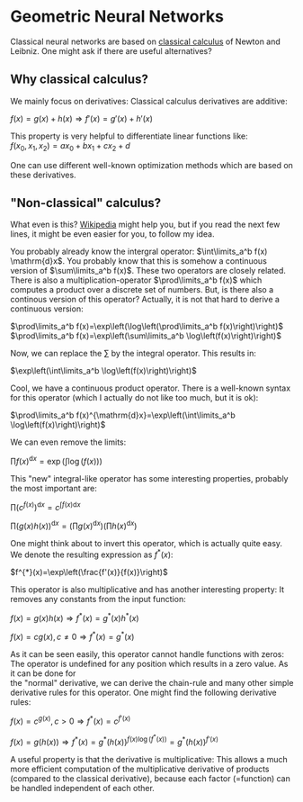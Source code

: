 
# Geometric Neural Networks  
  
Classical neural networks are based on [classical calculus](https://en.wikipedia.org/wiki/Calculus) of Newton and Leibniz. One might ask if there are useful alternatives?  
  
## Why classical calculus?  
  
We mainly focus on derivatives: Classical calculus derivatives are additive:  
  
$f(x)=g(x)+h(x)\Rightarrow f'(x)=g'(x)+h'(x)$  
  
This property is very helpful to differentiate linear functions like:  
$f(x_0, x_1, x_2)=a x_0 + b x_1 + c x_2 + d$  
  
One can use different well-known optimization methods which are based on these derivatives.  
  
## "Non-classical" calculus?  
  
What even is this? [Wikipedia](https://en.wikipedia.org/wiki/List_of_derivatives_and_integrals_in_alternative_calculi) might help you, but if you read the next few lines, it might be even easier for you, to follow my idea.  
  
You probably already know the intergral operator: $\int\limits_a^b f(x) \mathrm{d}x$. You probably know that this is somehow a continuous version of $\sum\limits_a^b f(x)$. These two operators are closely related. There is also a multiplication-operator $\prod\limits_a^b f(x)$ which computes a product over a discrete set of numbers. But, is there also a continous version of this operator? Actually, it is not that hard to derive a continuous version:  
  
$\prod\limits_a^b f(x)=\exp\left(\log\left(\prod\limits_a^b f(x)\right)\right)$  
$\prod\limits_a^b f(x)=\exp\left(\sum\limits_a^b \log\left(f(x)\right)\right)$  
  
Now, we can replace the $\sum$ by the integral operator. This results in:  
  
$\exp\left(\int\limits_a^b \log\left(f(x)\right)\right)$  
  
Cool, we have a continuous product operator. There is a well-known syntax for this operator (which I actually do not like too much, but it is ok):  
  
$\prod\limits_a^b f(x)^{\mathrm{d}x}=\exp\left(\int\limits_a^b \log\left(f(x)\right)\right)$  
  
We can even remove the limits:  
  
$\prod\limits f(x)^{\mathrm{d}x}=\exp\left(\int\limits \log\left(f(x)\right)\right)$  
  
This "new" integral-like operator has some interesting properties, probably the most important are:  
  
$\prod\limits \left(c^{f(x)}\right)^{\mathrm{d}x}=c^{\int\limits f(x)\mathrm{d}x}$  
  
$\prod\limits \left(g(x)h(x)\right)^{\mathrm{d}x}=\left(\prod\limits g(x)^{\mathrm{d}x}\right)\left(\prod\limits h(x)^{\mathrm{d}x}\right)$  
  
One might think about to invert this operator, which is actually quite easy. We denote the resulting expression as $f^{*}(x)$:  
  
$f^{*}(x)=\exp\left(\frac{f'(x)}{f(x)}\right)$  
  
This operator is also multiplicative and has another interesting property: It removes any constants from the input function:  
  
$f(x)=g(x)h(x)\Rightarrow f^{*}(x)=g^{*}(x)h^{*}(x)$  
  
$f(x)=c g(x), c\neq 0 \Rightarrow f^{*}(x)=g^{*}(x)$  
  
As it can be seen easily, this operator cannot handle functions with zeros: The operator is undefined for any position which results in a zero value. As it can be done for  
the "normal" derivative, we can derive the chain-rule and many other simple derivative rules for this operator. One might find the following derivative rules:  
  
$f(x)=c^{g(x)}, c>0 \Rightarrow f^{*}(x)=c^{f'(x)}$  
  
$f(x)=g(h(x)) \Rightarrow f^{*}(x)=g^{*}(h(x))^{f(x)\log(f^{*}(x))}=g^{*}(h(x))^{f'(x)}$

A useful property is that the derivative is multiplicative: This allows a much more efficient computation of the multiplicative derivative of products (compared to the classical derivative), because each factor (=function) can be handled independent of each other.

<!--Using backpropagation, this results in a quite nice algorithm. Even better, by knowing the following rule, this new knowledge can also be used to compute classical gradients more efficient for products:

$f'(x)=f(x)\log(f^{*}(x))$
$\Leftrightarrow$
$f^{*}(x)=\exp\left(\frac{f'(x)}{f(x)}\right)$

How can this improve the computation of the classical gradient? This is actually a very nice trick. Given the following functions:

$g(x_0, x_1, x_2)=w_0^{x_0} w_1^{x_1} w_2^{x_2}b$

$h(x)=x^2$

$f(x_0, x_1, x_2)=h(g(x))$

How can we compute the gradient of the function $f$ at a fixed position, given we evaluate the function at this position (forward pass in a neural network)? Of course, we can use the classical chain rule:
-->
